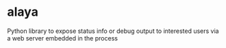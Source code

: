 alaya
=====

Python library to expose status info or debug output to interested users via a web server embedded in the process
